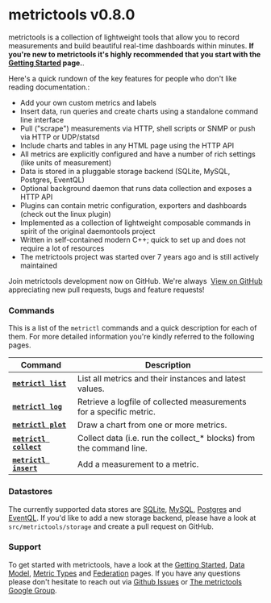 # metrictools v0.8.0

metrictools is a collection of lightweight tools that allow you to record measurements
and build beautiful real-time dashboards within minutes. **If you're new to metrictools it's highly recommended that you start with the
[Getting Started](/documentation/getting-started) page.**. 

Here's a quick rundown of the key features for people who don't like reading
documentation.:

  - Add your own custom metrics and labels
  - Insert data, run queries and create charts using a standalone command line interface
  - Pull ("scrape") measurements via HTTP, shell scripts or SNMP or push via HTTP or UDP/statsd
  - Include charts and tables in any HTML page using the HTTP API
  - All metrics are explicitly configured and have a number of rich settings (like units of measurement)
  - Data is stored in a pluggable storage backend (SQLite, MySQL, Postgres, EventQL)
  - Optional background daemon that runs data collection and exposes a HTTP API
  - Plugins can contain metric configuration, exporters and dashboards (check out
    the linux plugin)
  - Implemented as a collection of lightweight composable commands in spirit of the original daemontools project
  - Written in self-contained modern C++; quick to set up and does not require a lot of resources
  - The metrictools project was started over 7 years ago and is still actively maintained


<div class="notice">
  <div style="float:right;"><a class="github-button" data-style="mega" href="https://github.com/paulasmuth/metrictools" data-count-href="/paulasmuth/metrictools/stargazers" data-count-api="/repos/paulasmuth/metrictools#stargazers_count" data-count-aria-label="# stargazers on GitHub" aria-label="Star paulasmuth/metrictools on GitHub">View on GitHub</a></div>
  Join metrictools development now on GitHub. We're always appreciating new pull requests, bugs and feature requests!
</div>


### Commands

This is a list of the `metrictl` commands and a quick description for each of
them. For more detailed information you're kindly referred to the following
pages.

<table>
  <thead>
    <tr>
      <th>Command</th>
      <th>Description</th>
    </tr>
  </thead>
  <tbody>
    <tr>
      <td><code><a href="/documentation/metrictl-list"><strong>metrictl list</strong></a></code></td>
      <td>List all metrics and their instances and latest values.</td>
    </tr>
    <tr>
      <td><code><a href="/documentation/metrictl-log"><strong>metrictl log</strong></a></code></td>
      <td>Retrieve a logfile of collected measurements for a specific metric.</td>
    </tr>
    <tr>
      <td><code><a href="/documentation/metrictl-plot"><strong>metrictl plot</strong></a></code></td>
      <td>Draw a chart from one or more metrics.</td>
    </tr>
    <tr>
      <td><code><a href="/documentation/metrictl-insert"><strong>metrictl collect</strong></a></code></td>
      <td>Collect data (i.e. run the collect_* blocks) from the command line.</td>
    </tr>
    <tr>
      <td><code><a href="/documentation/metrictl-insert"><strong>metrictl insert</strong></a></code></td>
      <td>Add a measurement to a metric.</td>
    </tr>
  </tbody>
</table>

### Datastores

The currently supported data stores are 
[SQLite](/documentation/backend-sqlite),
[MySQL](/documentation/backend-mysql), 
[Postgres](/documentation/backend-postgres) and [EventQL](/documentation/backend-eventql).
If you'd like to add a new storage backend, please have a look at `src/metrictools/storage` and
create a pull request on GitHub.


### Support

To get started with metrictools, have a look at the [Getting Started](/documentation/getting-started),
[Data Model](/documentation/data-model), [Metric Types](/documentation/metric-types)
and [Federation](/documentation/federation) pages. If you have any questions please
don't hesitate to reach out via [Github Issues](http://github.com/paulasmuth/metrictools/issues)
or [The metrictools Google Group](http://groups.google.com/group/metrictools).

<script async defer src="https://buttons.github.io/buttons.js"></script>
